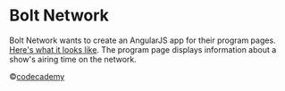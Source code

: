 # Bolt Network
Bolt Network wants to create an AngularJS app for their program pages. [Here's what it looks like](https://s3.amazonaws.com/codecademy-content/projects/4/bolt-network-1/index.html). The program page displays information about a show's airing time on the network.


©[codecademy](https://www.codecademy.com)

